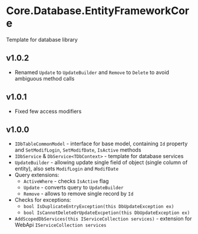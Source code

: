 ﻿# Core.Database.EntityFrameworkCore
Template for database library
## v1.0.2
* Renamed `Update` to `UpdateBuilder` and `Remove` to `Delete` to avoid ambiguous method calls
## v1.0.1
* Fixed few access modifiers
## v1.0.0
* `IDbTableCommonModel` - interface for base model, containing `Id` property and `SetModifLogin`, `SetModifDate`, `IsActive` methods
* `IDbService` & `DbService<TDbContext>` - template for database services
* `UpdateBuilder` - allowing update single field of object (single column of entity), also sets `ModifLogin` and `ModifDate`
* Query extensions:
	* `ActiveWhere` - checks `IsActive` flag
	* `Update` - converts query to `UpdateBuilder`
	* `Remove` - allows to remove single record by `Id`
* Checks for exceptions:
	* `bool IsDuplicateEntryException(this DbUpdateException ex)`
	* `bool IsCannotDeleteOrUpdateExcpetion(this DbUpdateException ex)`
* `AddScopedDbServices(this IServiceCollection services)` - extension for WebApi `IServiceCollection services`
